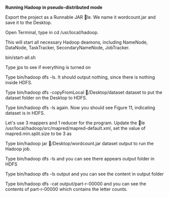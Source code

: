 __Running Hadoop in pseudo-distributed mode__

Export the project as a Runnable JAR le. We name it wordcount.jar and save it to
the Desktop.

Open Terminal, type in cd /usr/local/hadoop.

This will start all necessary Hadoop deamons, including
NameNode, DataNode, TaskTracker, SecondaryNameNode, JobTracker.

bin/start-all.sh

Type jps to see if everything is turned on

Type bin/hadoop dfs -ls. It should output nothing, since there is nothing inside
HDFS.

Type bin/hadoop dfs -copyFromLocal /Desktop/dataset dataset to put the dataset
folder on the Desktop to HDFS.

Type bin/hadoop dfs -ls again. Now you should see Figure 11, indicating dataset
is in HDFS.

Let's use 3 mappers and 1 reducer for the program.
Update the le /usr/local/hadoop/src/mapred/mapred-default.xml, set the value
of mapred.min.split.size to be 3 as

Type bin/hadoop jar /Desktop/wordcount.jar dataset output to run the Hadoop
job.

Type bin/hadoop dfs -ls and you can see there appears output folder in HDFS

Type bin/hadoop dfs -ls output and you can see the content in output folder

Type bin/hadoop dfs -cat output/part-r-00000 and you can see the contents of
part-r-00000 which contains the letter counts.